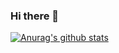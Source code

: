 ### Hi there 👋

[![Anurag's github stats](https://github-readme-stats.vercel.app/api?username=WwLuo-1024)](https://github.com/anuraghazra/github-readme-stats)

<!--
**WwLuo-1024/WwLuo-1024** is a ✨ _special_ ✨ repository because its `README.md` (this file) appears on your GitHub profile.

Here are some ideas to get you started:

- 🔭 I’m currently working on ...
- 🌱 I’m currently learning ...
- 👯 I’m looking to collaborate on ...
- 🤔 I’m looking for help with ...
- 💬 Ask me about ...
- 📫 How to reach me: ...
- 😄 Pronouns: ...
- ⚡ Fun fact: ...
-->
